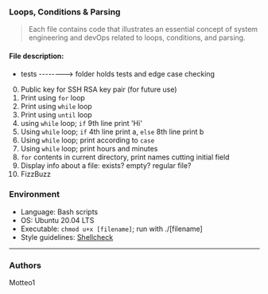 ### Loops, Conditions & Parsing
> Each file contains code that illustrates an essential concept of system engineering and devOps related to loops, conditions, and parsing.

#### File description:
* tests --------> folder holds tests and edge case checking
0. Public key for SSH RSA key pair (for future use)
1. Print using `for` loop
2. Print using `while` loop
3. Print using `until` loop
4. using `while` loop; `if` 9th line print 'Hi'
5. Using `while` loop; `if` 4th line print a, `else` 8th line print b
6. Using `while` loop; print according to `case`
7. Using `while` loop; print hours and minutes
8. `for` contents in current directory, print names cutting initial field
9. Display info about a file: exists? empty? regular file?
10. FizzBuzz

### Environment
* Language: Bash scripts
* OS: Ubuntu 20.04 LTS
* Executable: `chmod u+x [filename]`; run with ./[filename]
* Style guidelines: [Shellcheck](https://github.com/koalaman/shellcheck)

***

### Authors
Motteo1
